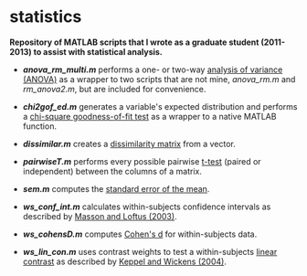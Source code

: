 statistics
==========
**Repository of MATLAB scripts that I wrote as a graduate student (2011-2013) to assist with statistical analysis.**



- ***anova_rm_multi.m*** performs a one- or two-way [analysis of variance (ANOVA)](http://en.wikipedia.org/wiki/Analysis_of_variance) as a wrapper to two scripts that are not mine, *anova_rm.m* and *rm_anova2.m*, but are included for convenience.

- ***chi2gof_ed.m*** generates a variable's expected distribution and performs a [chi-square goodness-of-fit test](http://en.wikipedia.org/wiki/Chi-squared_test) as a wrapper to a native MATLAB function.

- ***dissimilar.m*** creates a [dissimilarity matrix](http://en.wikipedia.org/wiki/Distance_matrix) from a vector.

- ***pairwiseT.m*** performs every possible pairwise [t-test](http://en.wikipedia.org/wiki/Student's_t-test) (paired or independent) between the columns of a matrix.

- ***sem.m*** computes the [standard error of the mean](http://en.wikipedia.org/wiki/Standard_error).

- ***ws_conf_int.m*** calculates within-subjects confidence intervals as described by [Masson and Loftus (2003)](http://www.ncbi.nlm.nih.gov/pubmed/19485604).

- ***ws_cohensD.m*** computes [Cohen's d](http://en.wikipedia.org/wiki/Effect_size#Cohen.27s_d) for within-subjects data.

- ***ws_lin_con.m*** uses contrast weights to test a within-subjects [linear contrast](http://en.wikipedia.org/wiki/Contrast_%28statistics%29) as described by [Keppel and Wickens (2004)](http://books.google.com/books/about/Design_and_Analysis.html?id=SOckAQAAIAAJ).
